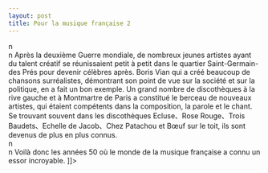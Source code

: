```yaml
---
layout: post
title: Pour la musique française 2
---
```


<p>n<br />n   Après la deuxième Guerre mondiale, de nombreux jeunes artistes ayant du talent créatif se réunissaient petit à petit dans le quartier Saint-Germain-des Prés pour devenir célèbres après. Boris Vian qui a créé beaucoup de chansons surréalistes, démontrant son point de vue sur la société et sur la politique, en a fait un bon exemple. Un grand nombre de discothèques à la rive gauche et à Montmartre de Paris a constitué le berceau de nouveaux artistes, qui étaient compétents dans la composition, la parole et le chant. Se trouvant souvent dans les discothèques Ecluse、Rose Rouge、Trois Baudets、Echelle de Jacob、Chez Patachou et Bœuf sur le toit, ils sont devenus de plus en plus connus.<br />n<br />n  Voilà donc les années 50 où le monde de la musique française a connu un essor incroyable. ]]&gt;
</p>
